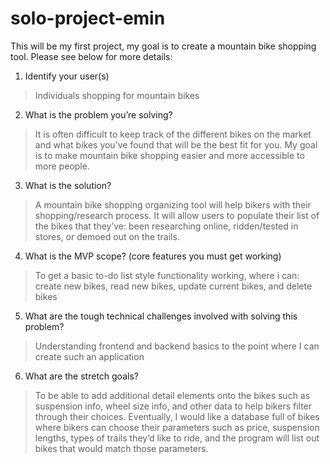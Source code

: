 # solo-project-emin
This will be my first project, my goal is to create a mountain bike shopping tool. Please see below for more details:

1. Identify your user(s)
  
  >Individuals shopping for mountain bikes
  
2. What is the problem you’re solving?
  
  >It is often difficult to keep track of the different bikes on the market and what bikes you’ve found that will be the best fit for you. My goal is to make mountain bike shopping easier and more accessible to more people.
  
3. What is the solution?
  >A mountain bike shopping organizing tool will help bikers with their shopping/research process. It will allow users to populate their list of the bikes that they’ve: been researching online, ridden/tested in stores, or demoed out on the trails. 
  
4. What is the MVP scope? (core features you must get working)
  >To get a basic to-do list style functionality working, where i can: create new bikes, read new bikes, update current bikes, and delete bikes
  
5. What are the tough technical challenges involved with solving this problem?
  >Understanding frontend and backend basics to the point where I can create such an application
  
6. What are the stretch goals?
  >To be able to add additional detail elements onto the bikes such as suspension info, wheel size info, and other data to help bikers filter through their choices. Eventually, I would like a database full of bikes where bikers can choose their parameters such as price, suspension lengths, types of trails they’d like to ride, and the program will  list out bikes that would match those parameters.

